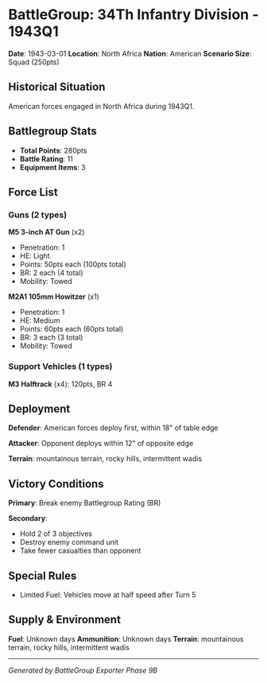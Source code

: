 # BattleGroup: 34Th Infantry Division - 1943Q1

**Date**: 1943-03-01
**Location**: North Africa
**Nation**: American
**Scenario Size**: Squad (250pts)

## Historical Situation

American forces engaged in North Africa during 1943Q1.

## Battlegroup Stats

- **Total Points**: 280pts
- **Battle Rating**: 11
- **Equipment Items**: 3

## Force List

### Guns (2 types)

**M5 3-inch AT Gun** (x2)
- Penetration: 1
- HE: Light
- Points: 50pts each (100pts total)
- BR: 2 each (4 total)
- Mobility: Towed

**M2A1 105mm Howitzer** (x1)
- Penetration: 1
- HE: Medium
- Points: 60pts each (60pts total)
- BR: 3 each (3 total)
- Mobility: Towed

### Support Vehicles (1 types)

**M3 Halftrack** (x4): 120pts, BR 4

## Deployment

**Defender**: American forces deploy first, within 18" of table edge

**Attacker**: Opponent deploys within 12" of opposite edge

**Terrain**: mountainous terrain, rocky hills, intermittent wadis

## Victory Conditions

**Primary**: Break enemy Battlegroup Rating (BR)

**Secondary**:
- Hold 2 of 3 objectives
- Destroy enemy command unit
- Take fewer casualties than opponent

## Special Rules

- Limited Fuel: Vehicles move at half speed after Turn 5

## Supply & Environment

**Fuel**: Unknown days
**Ammunition**: Unknown days
**Terrain**: mountainous terrain, rocky hills, intermittent wadis

---

*Generated by BattleGroup Exporter Phase 9B*
